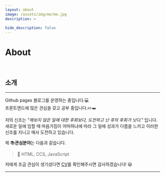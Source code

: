 ```yaml
---
layout: about
image: /assets/img/me/me.jpg
description: >
  
hide_description: false
---
```


# About

<!--author-->

<br>

## 소개
---
Github pages 블로그를 운영하는 중입니다.💻  
프론트엔드에 많은 관심을 갖고 공부 중입니다.✏️✒️

저의 신조는 *"해보지 않은 일에 대한 후회보다, 도전하고 난 후의 후회가 낫다."* 입니다.
새로운 일에 임할 때 마음가짐이 어떠하냐에 따라 그 일에 성과가 다름을 느끼고 이러한 신조를 지니고 매사 도전하고 있습니다.

제 📚**관심분야**는 다음과 같습니다.

> 📝 HTML, CCS, JavaScript

저에게 조금 관심이 생기셨다면 [CV](/assets/CV.pdf)를 확인해주시면 감사하겠습니다! 😃

---